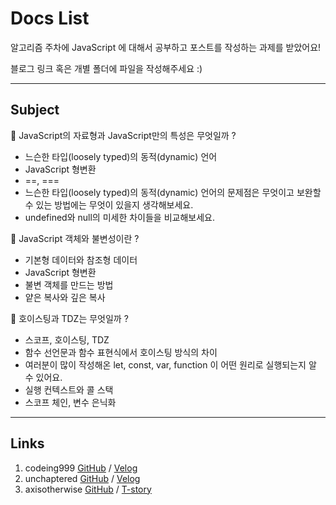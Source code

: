 # Docs List

알고리즘 주차에 JavaScript 에 대해서 공부하고 포스트를 작성하는 과제를 받았어요!

블로그 링크 혹은 개별 폴더에 파일을 작성해주세요 :)

<hr>

## Subject

<aside>
🐤 JavaScript의 자료형과 JavaScript만의 특성은 무엇일까 ?

</aside>

- 느슨한 타입(loosely typed)의 동적(dynamic) 언어
- JavaScript 형변환
- ==, ===
- 느슨한 타입(loosely typed)의 동적(dynamic) 언어의 문제점은 무엇이고 보완할 수 있는 방법에는 무엇이 있을지 생각해보세요.
- undefined와 null의 미세한 차이들을 비교해보세요.

<aside>
🐤 JavaScript 객체와 불변성이란 ?

</aside>

- 기본형 데이터와 참조형 데이터
- JavaScript 형변환
- 불변 객체를 만드는 방법
- 얕은 복사와 깊은 복사

<aside>
🐤 호이스팅과 TDZ는 무엇일까 ?

</aside>

- 스코프, 호이스팅, TDZ
- 함수 선언문과 함수 표현식에서 호이스팅 방식의 차이
- 여러분이 많이 작성해온 let, const, var, function 이 어떤 원리로 실행되는지 알 수 있어요.
- 실행 컨텍스트와 콜 스택
- 스코프 체인, 변수 은닉화

<hr>

## Links

1. codeing999 [GitHub](https://github.com/codeing999) / [Velog](https://velog.io/@mero)
2. unchaptered [GitHub](https://github.com/unchaptered) / [Velog](https://velog.io/@unchapterd)
3. axisotherwise [GitHub](https://github.com/axisotherwise) / [T-story](https://thelapssql.tistory.com/)